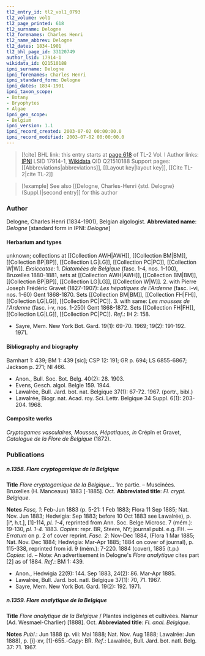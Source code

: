 ```yaml
---
tl2_entry_id: tl2_vol1_0793
tl2_volume: vol1
tl2_page_printed: 618
tl2_surname: Delogne
tl2_forenames: Charles Henri
tl2_name_abbrev: Delogne
tl2_dates: 1834-1901
tl2_bhl_page_id: 33120749
author_lsid: 17914-1
wikidata_id: Q21510188
ipni_surname: Delogne
ipni_forenames: Charles Henri
ipni_standard_form: Delogne
ipni_dates: 1834-1901
ipni_taxon_scope: 
- Botany
- Bryophytes
- Algae
ipni_geo_scope: 
- Belgium
ipni_version: 1.1
ipni_record_created: 2003-07-02 00:00:00.0
ipni_record_modified: 2003-07-02 00:00:00.0
---
```


> [!cite] BHL link: this entry starts at [page 618](https://www.biodiversitylibrary.org/page/33120749) of TL-2 Vol. I
> Author links: [IPNI](https://www.ipni.org/a/17914-1) LSID 17914-1, [Wikidata](https://www.wikidata.org/wiki/Q21510188) QID Q21510188
> Support pages: [[Abbreviations|abbreviations]], [[Layout key|layout key]], [[Cite TL-2|cite TL-2]]

> [!example] See also [[Delogne, Charles-Henri {std. Delogne} (Suppl.)|second entry]] for this author

### Author

Delogne, Charles Henri (1834-1901), Belgian algologist. 
**Abbreviated name**: *Delogne* \[standard form in IPNI: *Delogne*\]

#### Herbarium and types

unknown; collections at [[Collection AWH|AWH]], [[Collection BM|BM]], [[Collection BP|BP]], [[Collection LG|LG]], [[Collection PC|PC]], [[Collection W|W]].
*Exsiccatae*: 1. *Diatomées de Belgique* (fasc. 1-4, nos. 1-100), Bruxelles 1880-1881, sets at [[Collection AWH|AWH]], [[Collection BM|BM]], [[Collection BP|BP]], [[Collection LG|LG]], [[Collection W|W]].
2. with Pierre Joseph Frédéric Gravet (1827-1907): *Les hépatiques de l'Ardenne* (fasc. i-vi, nos. 1-60) Gent 1868-1870. Sets [[Collection BM|BM]], [[Collection FH|FH]], [[Collection LG|LG]], [[Collection PC|PC]].
3. with same: *Les mousses de l'Ardenne* (fasc. i-v, nos. 1-250) Gent 1868-1872. Sets [[Collection FH|FH]], [[Collection LG|LG]], [[Collection PC|PC]].
*Ref*.: IH 2: 158.
- Sayre, Mem. New York Bot. Gard. 19(1): 69-70. 1969; 19(2): 191-192. 1971.

#### Bibliography and biography

Barnhart 1: 439; BM 1: 439 \[sic\]; CSP 12: 191; GR p. 694; LS 6855-6867; Jackson p. 271; NI 466.
- Anon., Bull. Soc. Bot. Belg. 40(2): 28. 1903.
- Evens, Gesch. algol. Belgie 159. 1944.
- Lawalrée, Bull. Jard. bot. nat. Belgique 37(1): 67-72. 1967. (portr., bibl.)
- Lawalrée, Biogr. nat. Acad. roy. Sci. Lettr. Belgique 34 Suppl. 6(1): 203-204. 1968.

#### Composite works

*Cryptogames vasculaires, Mousses, Hépatiques, in* Crépln et Gravet, *Catalogue de la Flore de Belgique* (1872).

### Publications

##### n.1358. Flore cryptogamique de la Belgique

**Title**
*Flore cryptogamique de la Belgique*... 1re partie. – Muscinées. Bruxelles (H. Manceaux) 1883 \[-1885\]. Oct.
**Abbreviated title**: *Fl. crypt. Belgique*.

**Notes**
*Fasc, 1*: Feb-Jun 1883 (p. 5-21: 1 Feb 1883; Flora 11 Sep 1885; Nat. Nov. Jun 1883; Hedwigia: Sep 1883; before 10 Oct 1883 see Lawalrée), p. \[i\*, h.t.\], \[1\]-114, *pl. 1-4*, reprinted from Ann. Soc. Belge Microsc. 7 (mém.): 19-130, *pl. 1-4.* 1883. *Copies*: repr. BR, Steere, NY; journal publ. e.g. FH. — *Erratum* on p. 2 of cover reprint.
*Fasc. 2*: Nov-Dec 1884, (Flora 1 Mar 1885; Nat. Nov. Dec 1884; Hedwigia: Mar-Apr 1885; 1884 on cover of journal), p. 115-338, reprinted from id. 9 (mém.): 7-220. 1884 (cover), 1885 (t.p.) *Copies*: id. – Note: An advertisement in Delogne's *Flore analytique* cites part \[2\] as of 1884.
*Ref*.: BM 1: 439.
- Anon., Hedwigia 22(9): 144. Sep 1883, 24(2): 86. Mar-Apr 1885.
- Lawalrée, Bull. Jard. bot. natl. Belgique 37(1): 70, 71. 1967.
- Sayre, Mem. New York Bot. Gard. 19(2): 192. 1971.

##### n.1359. Flore analytique de la Belgique

**Title**
*Flore analytique de la Belgique* / Plantes indigènes et cultivées. Namur (Ad. Wesmael-Charlier) \[1888\]. Oct.
**Abbreviated title**: *Fl. anal. Belgique*.

**Notes**
*Publ*.: Jun 1888 (p. viii: Mai 1888; Nat. Nov. Aug 1888; Lawalrée: Jun 1888), p. \[i\]-xv, \[1\]-655.-*Copy*: BR.
*Ref*.: Lawalrée, Bull. Jard. bot. natl. Belg. 37: 71. 1967.

